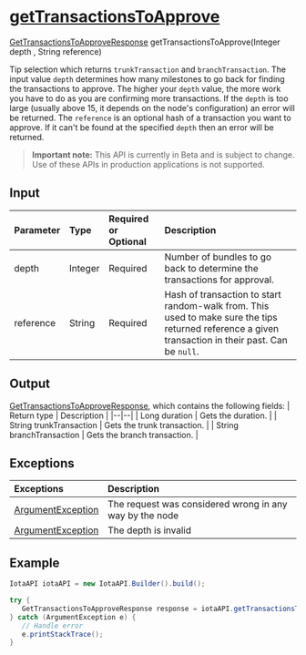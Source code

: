 
# [getTransactionsToApprove](https://github.com/iotaledger/iota-java/blob/master/jota/src/main/java/org/iota/jota/IotaAPICore.java#L423)
 [GetTransactionsToApproveResponse](https://github.com/iotaledger/iota-java/blob/master/jota/src/main/java/org/iota/jota/dto/response/GetTransactionsToApproveResponse.java) getTransactionsToApprove(Integer depth , String reference)

Tip selection which returns `trunkTransaction` and `branchTransaction`. The input value `depth` determines how many milestones to go back for finding the transactions to approve. The higher your `depth` value, the more work you have to do as you are confirming more transactions. If the `depth` is too large (usually above 15, it depends on the node's configuration) an error will be returned. The `reference` is an optional hash of a transaction you want to approve. If it can't be found at the specified `depth` then an error will be returned.
> **Important note:** This API is currently in Beta and is subject to change. Use of these APIs in production applications is not supported.

## Input
| Parameter       | Type | Required or Optional | Description |
|:---------------|:--------|:--------| :--------|
| depth | Integer | Required | Number of bundles to go back to determine the transactions for approval. |
| reference | String | Required | Hash of transaction to start random-walk from.  This used to make sure the tips returned reference a given transaction in their past.  Can be `null`. |
    
## Output
[GetTransactionsToApproveResponse](https://github.com/iotaledger/iota-java/blob/master/jota/src/main/java/org/iota/jota/dto/response/GetTransactionsToApproveResponse.java), which contains the following fields:
| Return type | Description |
|--|--|
| Long duration | Gets the duration. |
| String trunkTransaction | Gets the trunk transaction. |
| String branchTransaction | Gets the branch transaction. |

## Exceptions
| Exceptions     | Description |
|:---------------|:--------|
| [ArgumentException](https://github.com/iotaledger/iota-java/blob/master/jota/src/main/java/org/iota/jota/error/ArgumentException.java) | The request was considered wrong in any way by the node |
| [ArgumentException](https://github.com/iotaledger/iota-java/blob/master/jota/src/main/java/org/iota/jota/error/ArgumentException.java) | The depth is invalid |


 ## Example
 
 ```Java
 IotaAPI iotaAPI = new IotaAPI.Builder().build();

try { 
    GetTransactionsToApproveResponse response = iotaAPI.getTransactionsToApprove(15, "9QZYK9HDDDCM9FKUPSGCWN9XRLFIE9K9UUECDHFUUQEJAFFSKLJPHAUUXLOFFZ9SMZJLDVASLDXWIOTWT");
} catch (ArgumentException e) { 
    // Handle error
    e.printStackTrace(); 
}
 ```
